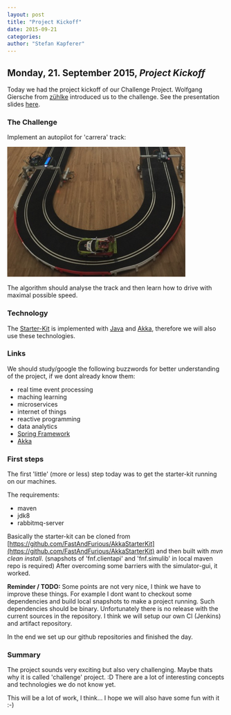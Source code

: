 ```yaml
---
layout: post
title: "Project Kickoff"
date: 2015-09-21
categories:
author: "Stefan Kapferer"
---
```

## Monday, 21. September 2015, *Project Kickoff*
Today we had the project kickoff of our Challenge Project.
Wolfgang Giersche from [zühlke](http://www.zuehlke.ch) introduced us to the challenge.
See the presentation slides [here](/media/challenge_teaser.pdf).

### The Challenge
Implement an autopilot for 'carrera' track:

![Carrera track](/media/carrera.png "Carrera track")

The algorithm should analyse the track and then learn
how to drive with maximal possible speed.

### Technology
The [Starter-Kit](https://github.com/FastAndFurious/AkkaStarterKit) is implemented with [Java](http://java.com/) and [Akka](http://akka.io/), therefore we will also use these technologies.

### Links
We should study/google the following buzzwords for better understanding of the project,
if we dont already know them:

 - real time event processing
 - maching learning
 - microservices
 - internet of things
 - reactive programming
 - data analytics
 - [Spring Framework](http://spring.io/)
 - [Akka](http://akka.io/)

### First steps
The first 'little' (more or less) step today was to get
the starter-kit running on our machines.

The requirements:

 - maven
 - jdk8
 - rabbitmq-server

Basically the starter-kit can be cloned from [https://github.com/FastAndFurious/AkkaStarterKit](https://github.com/FastAndFurious/AkkaStarterKit) and then built with *mvn clean install*. (snapshots of 'fnf.clientapi' and 'fnf.simulib' in local maven repo is required)
After overcoming some barriers with the simulator-gui, it worked.

**Reminder / TODO:**
Some points are not very nice, I think we have to improve these things.
For example I dont want to checkout some dependencies and build local snapshots
to make a project running. Such dependencies should be binary.
Unfortunately there is no release with the current sources in the repository.
I think we will setup our own CI (Jenkins) and artifact repository.

In the end we set up our github repositories and finished the day.

### Summary
The project sounds very exciting but also very challenging.
Maybe thats why it is called 'challenge' project. :D
There are a lot of interesting concepts and technologies we do not know yet.

This will be a lot of work, I think... I hope we will also have some fun with it :-)

